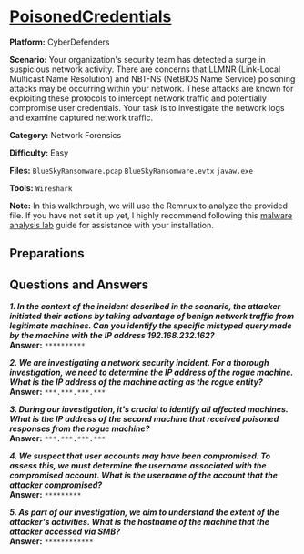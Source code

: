 # <a href="https://cyberdefenders.org/blueteam-ctf-challenges/poisonedcredentials/">PoisonedCredentials</a>

**Platform:** CyberDefenders

**Scenario:** Your organization's security team has detected a surge in suspicious network activity. There are concerns that LLMNR (Link-Local Multicast Name Resolution) and NBT-NS (NetBIOS Name Service) poisoning attacks may be occurring within your network. These attacks are known for exploiting these protocols to intercept network traffic and potentially compromise user credentials. Your task is to investigate the network logs and examine captured network traffic.

**Category:** Network Forensics

**Difficulty:** Easy

**Files:** `BlueSkyRansomware.pcap` `BlueSkyRansomware.evtx` `javaw.exe`

**Tools:** `Wireshark`

**Note:** In this walkthrough, we will use the Remnux to analyze the provided file. If you have not set it up yet, I highly recommend following this [malware analysis lab](https://github.com/mmhgwyjs/malware-analysis-lab/blob/main/README.md) guide for assistance with your installation.

## **Preparations**



## **Questions and Answers**

***1. In the context of the incident described in the scenario, the attacker initiated their actions by taking advantage of benign network traffic from legitimate machines. Can you identify the specific mistyped query made by the machine with the IP address 192.168.232.162?***  
**Answer:** `**********`

***2. We are investigating a network security incident. For a thorough investigation, we need to determine the IP address of the rogue machine. What is the IP address of the machine acting as the rogue entity?***  
**Answer:** `***.***.***.***`

***3. During our investigation, it's crucial to identify all affected machines. What is the IP address of the second machine that received poisoned responses from the rogue machine?***  
**Answer:** `***.***.***.***`

***4. We suspect that user accounts may have been compromised. To assess this, we must determine the username associated with the compromised account. What is the username of the account that the attacker compromised?***  
**Answer:** `*********`

***5. As part of our investigation, we aim to understand the extent of the attacker's activities. What is the hostname of the machine that the attacker accessed via SMB?***  
**Answer:** `************`
